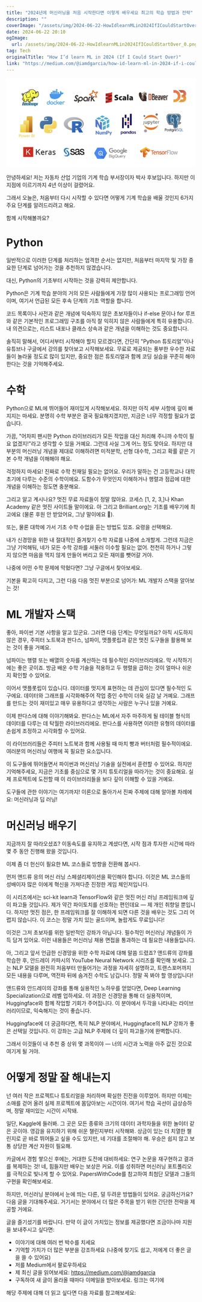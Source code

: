 ```yaml
---
title: "2024년에 머신러닝을 처음 시작한다면 이렇게 배우세요 최고의 학습 방법과 전략"
description: ""
coverImage: "/assets/img/2024-06-22-HowIdlearnMLin2024IfICouldStartOver_0.png"
date: 2024-06-22 20:10
ogImage: 
  url: /assets/img/2024-06-22-HowIdlearnMLin2024IfICouldStartOver_0.png
tag: Tech
originalTitle: "How I’d learn ML in 2024 (If I Could Start Over)"
link: "https://medium.com/@iamdgarcia/how-id-learn-ml-in-2024-if-i-could-start-over-105e10f60362"
---
```



<img src="/assets/img/2024-06-22-HowIdlearnMLin2024IfICouldStartOver_0.png" />

안녕하세요! 저는 자동차 산업 기업의 기계 학습 부서장이자 박사 후보입니다. 하지만 이 지점에 이르기까지 4년 이상이 걸렸어요.

그래서 오늘은, 처음부터 다시 시작할 수 있다면 어떻게 기계 학습을 배울 것인지 6가지 주요 단계를 알려드리려고 해요.

함께 시작해볼까요?

<div class="content-ad"></div>

# Python

일반적으로 이러한 단계를 처리하는 엄격한 순서는 없지만, 처음부터 마지막 및 가장 중요한 단계로 넘어가는 것을 추천하지 않겠습니다.

대신, Python의 기초부터 시작하는 것을 강력히 제안합니다.

Python은 기계 학습 분야의 거의 모든 사람들에게 가장 많이 사용되는 프로그래밍 언어이며, 여기서 언급된 모든 후속 단계의 기초 역할을 합니다.

<div class="content-ad"></div>

코드 목록이나 사전과 같은 개념에 익숙하지 않은 초보자들이나 if-else 문이나 for 루프와 같은 기본적인 프로그래밍 구조를 아직 잘 익히지 않은 사람들에게 특히 유용합니다. 내 의견으로는, 리스트 내포나 클래스 상속과 같은 개념을 이해하는 것도 중요합니다.

솔직히 말해서, 어디서부터 시작해야 할지 모르겠다면, 간단히 "Python 튜토리얼"이나 유튜브나 구글에서 강의를 찾아보고 시작해보세요. 무료로 제공되는 풍부한 우수한 자료들이 놀라울 정도로 많이 있지만, 중요한 점은 튜토리얼과 함께 코딩 실습을 꾸준히 해야 한다는 것을 기억해주세요.

# 수학

Python으로 ML에 뛰어들어 재미있게 시작해보세요. 하지만 아직 세부 사항에 깊이 빠지지는 마세요. 분명히 수학 부분은 결국 필요해지겠지만, 지금은 너무 걱정할 필요가 없습니다.

<div class="content-ad"></div>

가끔, "어차피 팬시한 Python 라이브러리가 모든 작업을 대신 처리해 주니까 수학이 필요 없겠지!"라고 생각할 수 있을 거예요. 그런데 사실 그게 어느 정도 맞아요. 하지만 대부분의 머신러닝 개념을 제대로 이해하려면 미적분학, 선형 대수학, 그리고 확률 같은 기본 수학 개념을 이해해야 해요.

걱정하지 마세요! 진짜로 수학 천재일 필요는 없어요. 우리가 말하는 건 고등학교나 대학 초기에 다루는 수준의 수학이에요. 도함수가 무엇인지 이해하거나 행렬과 점곱에 대한 개념을 이해하는 정도면 충분해요.

그리고 알고 계시나요? 멋진 무료 자료들이 정말 많아요. 코세스 [1, 2, 3,]나 Khan Academy 같은 멋진 사이트들 말이에요. 아 그리고 Brilliant.org는 기초를 배우기에 최고에요 (물론 후원 안 받았어요, 그냥 말이에요 🥲).

또는, 물론 대학에 가서 기초 수학 수업을 듣는 방법도 있죠. 요령을 선택해요.

<div class="content-ad"></div>

내가 신경망을 위한 내 절대적인 즐겨찾기 수학 자료를 나중에 소개할게. 그런데 지금은 그냥 기억해둬, 네가 모든 수학 강좌를 서둘러 이수할 필요는 없어. 천천히 하거나 그렇지 않으면 마음을 먹지 않게 만들어 버리고 모든 재미를 뺏어갈 거야.

나중에 어떤 수학 문제에 막혔다면? 그냥 구글에서 찾아보세요.

기본을 확고히 다지고, 그런 다음 다음 멋진 부분으로 넘어가: ML 개발자 스택을 알아보는 것!

# ML 개발자 스택

<div class="content-ad"></div>

좋아, 파이썬 기본 사항을 알고 있군요. 그러면 다음 단계는 무엇일까요? 아직 시도하지 않은 경우, 주피터 노트북과 판다스, 넘파이, 맷플롯립과 같은 멋진 도구들을 활용해 보는 것이 좋을 거예요.

넘파이는 행렬 또는 배열의 숫자를 계산하는 데 필수적인 라이브러리에요. 막 시작하기에는 좋은 곳이죠. 방금 배운 수학 기술을 적용하고 두 행렬을 곱하는 것이 얼마나 쉬운지 확인할 수 있어요.

이어서 맷플롯립이 있습니다. 데이터를 멋지게 표현하는 데 관심이 있다면 필수적인 도구에요. 데이터와 그래프를 시각화해주어 작업 중인 수학이 더욱 실감 날 거예요. 그래프를 만드는 것이 재미있고 매우 유용하다고 생각하는 사람은 누구나 있을 거예요.

이제 판다스에 대해 이야기해봐요. 판다스는 ML에서 자주 마주하게 될 테이블 형식의 데이터를 다루는 데 탁월한 라이브러리에요. 판다스를 사용하면 이러한 유형의 데이터를 손쉽게 조정하고 시각화할 수 있어요.

<div class="content-ad"></div>

이 라이브러리들은 주피터 노트북과 함께 사용될 때 마치 빵과 버터처럼 필수적이에요. 여러분의 머신러닝 여행에 꼭 필요한 요소입니다.

이 도구들에 뛰어들면서 파이썬과 머신러닝 기술을 실전에서 훈련할 수 있어요. 하지만 기억해주세요, 지금은 기초를 중심으로 몇 가지 튜토리얼을 따라가는 것이 중요해요. 실제 프로젝트에 도전할 때 이 라이브러리들을 보다 깊이 이해할 수 있을 거예요.

도구들에 관한 이야기는 여기까지! 이론으로 돌아가서 진짜 주제에 대해 알아볼 차례에요: 머신러닝과 딥 러닝!

# 머신러닝 배우기

<div class="content-ad"></div>

지금까지 잘 따라오셨죠? 이동속도를 유지하고 계셨다면, 시작 점과 투자한 시간에 따라 몇 주 동안 진행해 왔을 것입니다.

이제 좀 더 헌신이 필요한 ML 코스들로 방향을 전환해 봅시다.

먼저 앤드류 응의 머신 러닝 스페셜리제이션을 확인해야 합니다. 이것은 ML 코스들의 성배이자 많은 이에게 혁신을 가져다준 진정한 게임 체인저입니다.

이 시리즈에서는 sci-kit learn과 TensorFlow와 같은 멋진 머신 러닝 프레임워크에 깊이 파고들 것입니다. 제가 약간 파이토치를 선호하는 편인데요 — 제 개인 취향일 뿐입니다. 하지만 멋진 점은, 한 프레임워크를 잘 이해하게 되면 다른 것을 배우는 것도 그리 어렵지 않습니다. 이 코스는 정말 가치 있는 골드이며, 놀랍게도 무료입니다!

<div class="content-ad"></div>

이것은 그저 초보자를 위한 일반적인 강좌가 아닙니다. 필수적인 머신러닝 개념들이 가득 담겨 있어요. 이런 내용들은 머신러닝 채용 면접을 통과하는 데 필요한 내용들입니다.

아, 그리고 앞서 언급한 신경망을 위한 수학 자료에 대해 말씀 드렸죠? 앤드류의 강좌를 학습한 후, 안드레이 카파시의 YouTube Neural Network 시리즈를 확인해 보세요. 그는 NLP 모델을 완전히 처음부터 만들어가는 과정을 자세히 설명하고, 트랜스포머까지 모든 내용을 다루며, 역전파 뒤에 숨겨진 수학도 남깁니다. 정말 꼭 봐야 할 영상입니다!

앤드류와 안드레이의 강좌를 통해 실용적인 노하우를 얻었다면, Deep Learning Specialization으로 레벨 업하세요. 이 과정은 신경망을 통해 더 실용적이며, Huggingface와 함께 작업할 기회가 주어집니다. 이 분야에서 두각을 나타내는 라이브러리이므로, 익숙해지는 것이 좋습니다.

Huggingface에 더 궁금하다면, 특히 NLP 분야에서, Huggingface의 NLP 강좌가 좋은 선택일 것입니다. 이 강좌는 고급 NLP 주제에 더 깊이 파고들기에 완벽합니다.

<div class="content-ad"></div>

그래서 이것들이 내 추천 중 상위 몇 과목이야 — 너의 시간과 노력을 아주 값진 것으로 여기게 될 거야.

# 어떻게 정말 잘 해내는지

넌 여러 작은 프로젝트나 튜토리얼을 처리하며 확실한 진전을 이루었어. 하지만 이제는 소매를 걷어 올려 실제 프로젝트에 몸담아보는 시간이야. 여기서 학습 곡선이 급상승하며, 정말 재미있는 시간이 시작돼.

일단, Kaggle에 들러봐. 그 곳은 모든 종류와 크기의 데이터 과학자들을 위한 놀이터 같은 곳이야. 영감을 유지하기 위해 쉬운 챌린지부터 시작해봐. 상금이 있는 더 치열한 챌린지로 곧 바로 뛰어들고 싶을 수도 있지만, 네 기대를 조절해야 해. 우승은 쉽지 않고 보통 상당한 계산 자원이 필요해.

<div class="content-ad"></div>

카글에서 경험 쌓으신 후에는, 거대한 도전에 대비하세요: 연구 논문을 재구현하고 결과를 복제하는 것! 네, 힘들지만 배우는 보상은 커요. 이를 성취하면 머신러닝 포트폴리오를 극적으로 빛나게 할 수 있어요. PapersWithCode를 참고하여 최첨단 모델과 그들의 구현을 확인해보세요.

하지만, 머신러닝 분야에서 눈에 띄는 다른, 덜 두려운 방법들이 있어요. 궁금하신가요? 다음 글을 기대해주세요. 거기서는 분야에서 더 많은 주목을 받기 위한 간단한 전략을 제공할 거에요.

글을 즐기셨기를 바랍니다. 만약 이 글이 가치있는 정보를 제공했다면 조금이나마 지원을 보내주시고 싶다면:

- 이야기에 대해 여러 번 박수를 치세요
- 기억할 가치가 더 많은 부분을 강조하세요 (나중에 찾기도 쉽고, 저에게 더 좋은 글을 쓸 수 있어요)
- 저를 Medium에서 팔로우하세요
- 제 최신 글을 읽어보세요: https://medium.com/@iamdgarcia
- 구독하여 새 글이 올라올 때마다 이메일을 받아보세요. 링크는 여기에

<div class="content-ad"></div>

해당 주제에 대해 더 읽고 싶다면 다음 자료를 참고해보세요: